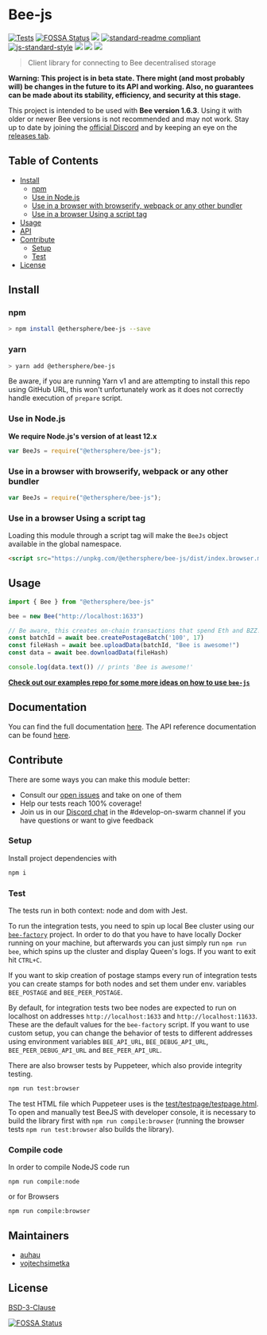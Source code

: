 # Bee-js

[![Tests](https://github.com/ethersphere/bee-js/actions/workflows/tests.yaml/badge.svg)](https://github.com/ethersphere/bee-js/actions/workflows/tests.yaml)
[![FOSSA Status](https://app.fossa.com/api/projects/git%2Bgithub.com%2Fethersphere%2Fbee-js.svg?type=shield)](https://app.fossa.com/projects/git%2Bgithub.com%2Fethersphere%2Fbee-js?ref=badge_shield)
[![](https://img.shields.io/badge/made%20by-Swarm-blue.svg?style=flat-square)](https://swarm.ethereum.org/)
[![standard-readme compliant](https://img.shields.io/badge/standard--readme-OK-brightgreen.svg?style=flat-square)](https://github.com/RichardLitt/standard-readme)
[![js-standard-style](https://img.shields.io/badge/code%20style-standard-brightgreen.svg?style=flat-square)](https://github.com/feross/standard)
![](https://img.shields.io/badge/npm-%3E%3D6.9.0-orange.svg?style=flat-square)
![](https://img.shields.io/badge/Node.js-%3E%3D12.0.0-orange.svg?style=flat-square)
![](https://img.shields.io/badge/runs%20in-browser%20%7C%20node%20%7C%20webworker%20%7C%20electron-orange)

> Client library for connecting to Bee decentralised storage

**Warning: This project is in beta state. There might (and most probably will) be changes in the future to its API and working. Also, no guarantees can be made about its stability, efficiency, and security at this stage.**

This project is intended to be used with **Bee version <!-- SUPPORTED_BEE_START -->1.6.3<!-- SUPPORTED_BEE_END -->**. Using it with older or newer Bee versions is not recommended and may not work. Stay up to date by joining the [official Discord](https://discord.gg/GU22h2utj6) and by keeping an eye on the [releases tab](https://github.com/ethersphere/bee-js/releases).

## Table of Contents

- [Install](#install)
  - [npm](#npm)
  - [Use in Node.js](#use-in-nodejs)
  - [Use in a browser with browserify, webpack or any other bundler](#use-in-a-browser-with-browserify-webpack-or-any-other-bundler)
  - [Use in a browser Using a script tag](#use-in-a-browser-using-a-script-tag)
- [Usage](#usage)
- [API](#api)
- [Contribute](#contribute)
  - [Setup](#setup)
  - [Test](#test)
- [License](#license)

## Install

### npm

```sh
> npm install @ethersphere/bee-js --save
```

### yarn

```sh
> yarn add @ethersphere/bee-js
```

Be aware, if you are running Yarn v1 and are attempting to install this repo using GitHub URL, this won't unfortunately
work as it does not correctly handle execution of `prepare` script.

### Use in Node.js

**We require Node.js's version of at least 12.x**

```js
var BeeJs = require("@ethersphere/bee-js");
```

### Use in a browser with browserify, webpack or any other bundler

```js
var BeeJs = require("@ethersphere/bee-js");
```

### Use in a browser Using a script tag

Loading this module through a script tag will make the `BeeJs` object available in the global namespace.

```html
<script src="https://unpkg.com/@ethersphere/bee-js/dist/index.browser.min.js"></script>
```

## Usage

```js
import { Bee } from "@ethersphere/bee-js"

bee = new Bee("http://localhost:1633")

// Be aware, this creates on-chain transactions that spend Eth and BZZ!
const batchId = await bee.createPostageBatch('100', 17)
const fileHash = await bee.uploadData(batchId, "Bee is awesome!")
const data = await bee.downloadData(fileHash)

console.log(data.text()) // prints 'Bee is awesome!'
```

[**Check out our examples repo for some more ideas on how to use `bee-js`**](https://github.com/ethersphere/examples-js)

## Documentation

You can find the full documentation [here](https://bee-js.ethswarm.org/docs). The API reference documentation can be found [here](https://bee-js.ethswarm.org/docs/api).

## Contribute

There are some ways you can make this module better:

- Consult our [open issues](https://github.com/ethersphere/bee-js/issues) and take on one of them
- Help our tests reach 100% coverage!
- Join us in our [Discord chat](https://discord.gg/wdghaQsGq5) in the #develop-on-swarm channel if you have questions or want to give feedback

### Setup

Install project dependencies with

```sh
npm i
```

### Test

The tests run in both context: node and dom with Jest.

To run the integration tests, you need to spin up local Bee cluster using our [`bee-factory`](https://github.com/ethersphere/bee-factory/) project.
In order to do that you have to have locally Docker running on your machine, but afterwards you can just simply run `npm run bee`, which spins up the
cluster and display Queen's logs. If you want to exit hit `CTRL+C`.

If you want to skip creation of postage stamps every run of integration tests you can create stamps for both nodes and set them under env. variables `BEE_POSTAGE` and `BEE_PEER_POSTAGE`.

By default, for integration tests two bee nodes are expected to run on localhost on addresses `http://localhost:1633` and `http://localhost:11633`. These are the default values for the `bee-factory` script.
If you want to use custom setup, you can change the behavior of tests to different addresses using environment variables `BEE_API_URL`, `BEE_DEBUG_API_URL`, `BEE_PEER_DEBUG_API_URL` and `BEE_PEER_API_URL`.

There are also browser tests by Puppeteer, which also provide integrity testing.
```sh
npm run test:browser
```
The test HTML file which Puppeteer uses is the [test/testpage/testpage.html](test/testpage/testpage.html).
To open and manually test BeeJS with developer console, it is necessary to build the library first with `npm run compile:browser` (running the browser tests `npm run test:browser` also builds the library).

### Compile code

In order to compile NodeJS code run

`npm run compile:node`

or for Browsers

`npm run compile:browser`

## Maintainers

- [auhau](https://github.com/auhau)
- [vojtechsimetka](https://github.com/vojtechsimetka)

## License

[BSD-3-Clause](./LICENSE)


[![FOSSA Status](https://app.fossa.com/api/projects/git%2Bgithub.com%2Fethersphere%2Fbee-js.svg?type=large)](https://app.fossa.com/projects/git%2Bgithub.com%2Fethersphere%2Fbee-js?ref=badge_large)
